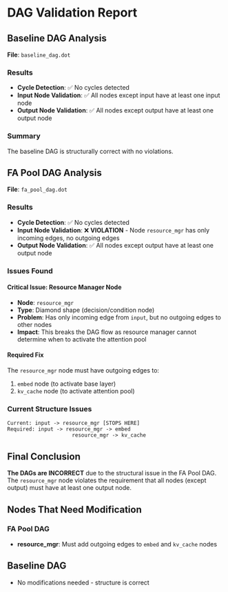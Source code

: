 # DAG Validation Report

## Baseline DAG Analysis
**File**: `baseline_dag.dot`

### Results
- **Cycle Detection**: ✅ No cycles detected
- **Input Node Validation**: ✅ All nodes except input have at least one input node
- **Output Node Validation**: ✅ All nodes except output have at least one output node

### Summary
The baseline DAG is structurally correct with no violations.

## FA Pool DAG Analysis  
**File**: `fa_pool_dag.dot`

### Results
- **Cycle Detection**: ✅ No cycles detected
- **Input Node Validation**: ❌ **VIOLATION** - Node `resource_mgr` has only incoming edges, no outgoing edges
- **Output Node Validation**: ✅ All nodes except output have at least one output node

### Issues Found

#### Critical Issue: Resource Manager Node
- **Node**: `resource_mgr`
- **Type**: Diamond shape (decision/condition node)
- **Problem**: Has only incoming edge from `input`, but no outgoing edges to other nodes
- **Impact**: This breaks the DAG flow as resource manager cannot determine when to activate the attention pool

#### Required Fix
The `resource_mgr` node must have outgoing edges to:
1. `embed` node (to activate base layer)
2. `kv_cache` node (to activate attention pool)

### Current Structure Issues
```
Current: input -> resource_mgr [STOPS HERE]
Required: input -> resource_mgr -> embed
                     resource_mgr -> kv_cache
```

## Final Conclusion

**The DAGs are INCORRECT** due to the structural issue in the FA Pool DAG. The `resource_mgr` node violates the requirement that all nodes (except output) must have at least one output node.

## Nodes That Need Modification

### FA Pool DAG
- **resource_mgr**: Must add outgoing edges to `embed` and `kv_cache` nodes

## Baseline DAG
- No modifications needed - structure is correct